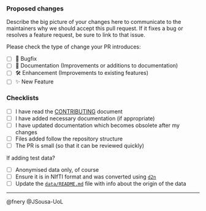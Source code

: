 ### Proposed changes

Describe the big picture of your changes here to communicate to the maintainers why we should accept this pull request. If it fixes a bug or resolves a feature request, be sure to link to that issue.

Please check the type of change your PR introduces:
- [ ] 🦟 Bugfix
- [ ] 📓 Documentation (Improvements or additions to documentation)
- [ ] 🛠️ Enhancement (Improvements to existing features)
- [ ] ✨ New Feature

### Checklists

- [ ] I have read the [CONTRIBUTING](.github/CONTRIBUTING.md) document
- [ ] I have added necessary documentation (if appropriate)
- [ ] I have updated documentation which becomes obsolete after my changes
- [ ] Files added follow the repository structure
- [ ] The PR is small (so that it can be reviewed quickly)

If adding test data?
- [ ] Anonymised data only, of course
- [ ] Ensure it is in NIfTI format and was converted using [`d2n`](https://github.com/UKRIN-MAPS/d2n)
- [ ] Update the [`data/README.md`](data/README.md) file with info about the origin of the data

---

@fnery @JSousa-UoL